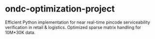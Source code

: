 # ondc-optimization-project
Efficient Python implementation for near real-time pincode serviceability verification in retail &amp; logistics. Optimized sparse matrix handling for 10M*30K data.
